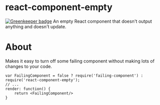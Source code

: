 # react-component-empty

[![Greenkeeper badge](https://badges.greenkeeper.io/soldotno/react-component-empty.svg)](https://greenkeeper.io/)
An empty React component that doesn't output anything and doesn't update.

About
=====
Makes it easy to turn off some failing component without making lots of changes to your code.

    var FailingComponent = false ? require('failing-component') : require('react-component-empty');
    // ...
    render: function() {
        return <FailingComponent/>
    }
